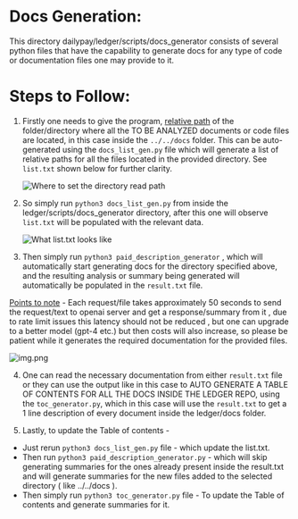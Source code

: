 # Docs Generation:

This directory dailypay/ledger/scripts/docs_generator consists of several python files that have the capability to generate docs for any type of code or documentation files one may provide to it.

# Steps to Follow:

1. Firstly one needs to give the program, <u>relative path</u> of the folder/directory where all the TO BE ANALYZED documents or code files are located, in this case inside the `../../docs` folder. This can be auto-generated using the `docs_list_gen.py` file which will generate a list of relative paths for all the files located in the provided directory. See `list.txt` shown below for further clarity.

   ![Where to set the directory read path](../../../../Backend_master_class/bank_api/simplebank/scripts/images/img.png)

2. So simply run `python3 docs_list_gen.py` from inside the ledger/scripts/docs_generator directory, after this one will observe `list.txt` will be populated with the relevant data.

   ![What list.txt looks like](../../../../Backend_master_class/bank_api/simplebank/scripts/images/img_1.png)

3. Then simply run `python3 paid_description_generator` , which will automatically start generating docs for the directory specified above, and the resulting analysis or summary being generated will automatically be populated in the `result.txt` file.

<u>Points to note</u> - Each request/file takes approximately 50 seconds to send the request/text to openai server and get a response/summary from it , due to rate limit issues this latency should not be reduced , but one can upgrade to a better model (gpt-4 etc.) but then costs will also increase, so please be patient while it generates the required documentation for the provided files.

![img.png](../../../../Backend_master_class/bank_api/simplebank/scripts/images/img_2.png)

4. One can read the necessary documentation from either `result.txt` file or they can use the output like in this case to AUTO GENERATE A TABLE OF CONTENTS FOR ALL THE DOCS INSIDE THE LEDGER REPO, using the `toc_generator.py`, which in this case will use the `result.txt` to get a 1 line description of every document inside the ledger/docs folder.

5. Lastly, to update the Table of contents -

- Just rerun `python3 docs_list_gen.py` file - which update the list.txt.
- Then run `python3 paid_description_generator.py` - which will skip generating summaries for the ones already present inside the result.txt and will generate summaries for the new files added to the selected directory ( like ../../docs ).
- Then simply run `python3 toc_generator.py` file - To update the Table of contents and generate summaries for it.
